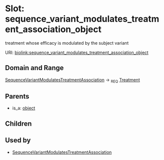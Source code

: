 
# Slot: sequence_variant_modulates_treatment_association_object


treatment whose efficacy is modulated by the subject variant

URI: [biolink:sequence_variant_modulates_treatment_association_object](https://w3id.org/biolink/vocab/sequence_variant_modulates_treatment_association_object)


## Domain and Range

[SequenceVariantModulatesTreatmentAssociation](SequenceVariantModulatesTreatmentAssociation.md) ->  <sub>REQ</sub> [Treatment](Treatment.md)

## Parents

 *  is_a: [object](object.md)

## Children


## Used by

 * [SequenceVariantModulatesTreatmentAssociation](SequenceVariantModulatesTreatmentAssociation.md)
